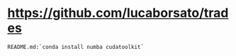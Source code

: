 # https://github.com/lucaborsato/trades

```console
README.md:`conda install numba cudatoolkit`  

```
